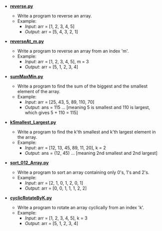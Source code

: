 - [**reverse.py**](https://github.com/RahulRoy-rsp/CODE_DSA/blob/main/Arrays/reverse.py)
  - Write a program to reverse an array.
  - Example:
    - *Input*: arr = [1, 2, 3, 4, 5]
    - *Output*: arr = [5, 4, 3, 2, 1] 

- [**reverseAt_m.py**](https://github.com/RahulRoy-rsp/CODE_DSA/blob/main/Arrays/reverseAt_m.py)
  - Write a program to reverse an array from an index 'm'.
  - Example:
    - *Input*: arr = [1, 2, 3, 4, 5], m = 3
    - *Output*: arr = [5, 1, 2, 3, 4] 

- [**sumMaxMin.py**](https://github.com/RahulRoy-rsp/CODE_DSA/blob/main/Arrays/sumMaxMin.py)
  - Write a program to find the sum of the biggest and the smallest element of the array.
  - Example:
    - *Input*: arr = [25, 43, 5, 89, 110, 70]
    - *Output*: ans = 115     ... [meaning 5 is smallest and 110 is largest, which gives 5 + 110 = 115]

- [**kSmallest_Largest.py**](https://github.com/RahulRoy-rsp/CODE_DSA/blob/main/Arrays/kSmallest_Largest.py)
  - Write a program to find the k'th smallest and k'th largest element in the array.
  - Example:
    - *Input*: arr = [12, 13, 45, 89, 11, 20], k = 2
    - *Output*: ans = (12, 45)      ... [meaning 2nd smallest and 2nd largest]

- [**sort_012_Array.py**](https://github.com/RahulRoy-rsp/CODE_DSA/blob/main/Arrays/sort_012_Array.py)
  - Write a program to sort an array containing only 0's, 1's and 2's.
  - Example:
    - *Input*: arr = [2, 1, 0, 1, 2, 0, 1]
    - *Output*: arr = [0, 0, 1, 1, 1, 2, 2] 


- [**cyclicRotateByK.py**](https://github.com/RahulRoy-rsp/CODE_DSA/blob/main/Arrays/cyclicRotateByK.py)
  - Write a program to rotate an array cyclically from an index 'k'.
  - Example:
    - *Input*: arr = [1, 2, 3, 4, 5], k = 3
    - *Output*: arr = [5, 1, 2, 3, 4] 
